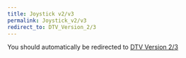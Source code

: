 ```yaml
---
title: Joystick v2/v3
permalink: Joystick_v2/v3
redirect_to: DTV_Version_2/3
---
```


You should automatically be redirected to [DTV Version 2/3](DTV_Version_2/3)
